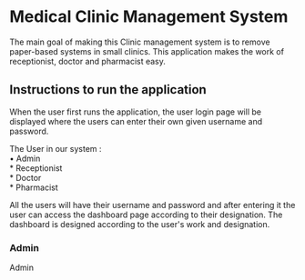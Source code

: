 # Medical Clinic Management System

  The main goal of making this Clinic management system is to remove paper-based systems in small clinics. This application makes the work of receptionist, doctor and pharmacist easy. 

## Instructions to run the application

  When the user first runs the application, the user login page will be displayed where the users can enter their own given username and password. 
  
  The User in our system :  <br/>
      • Admin <br/>
      * Receptionist <br/>
      * Doctor <br/>
      * Pharmacist <br/>

  All the users will have their username and password and after entering it the user can access the dashboard page according to their designation. The dashboard is designed according to the user's work and designation.

### Admin 

  Admin
